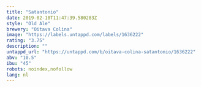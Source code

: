 ```yaml
---
title: "Satantonio"
date: 2019-02-10T11:47:39.580283Z
style: "Old Ale"
brewery: "Oitava Colina"
image: "https://labels.untappd.com/labels/1636222"
rating: "3.75"
description: ""
untappd_url: "https://untappd.com/b/oitava-colina-satantonio/1636222"
abv: "10.5"
ibu: "45"
robots: noindex,nofollow
lang: nl
---
```

